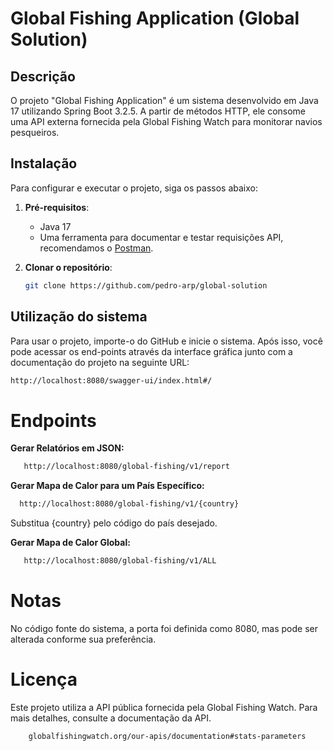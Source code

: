 # Global Fishing Application (Global Solution)

## Descrição
O projeto "Global Fishing Application" é um sistema desenvolvido em Java 17 utilizando Spring Boot 3.2.5. A partir de métodos HTTP, ele consome uma API externa fornecida pela Global Fishing Watch para monitorar navios pesqueiros.

## Instalação
Para configurar e executar o projeto, siga os passos abaixo:

1. **Pré-requisitos**:
   - Java 17
   - Uma ferramenta para documentar e testar requisições API, recomendamos o [Postman](https://www.postman.com/).

2. **Clonar o repositório**:
   ```bash
   git clone https://github.com/pedro-arp/global-solution
   ```

## Utilização do sistema

Para usar o projeto, importe-o do GitHub e inicie o sistema. Após isso, você pode acessar os end-points através da interface gráfica junto com a documentação do projeto na seguinte URL:

  ```bash
  http://localhost:8080/swagger-ui/index.html#/
  ```
# Endpoints
**Gerar Relatórios em JSON:**

  ```bash
     http://localhost:8080/global-fishing/v1/report
  ```
**Gerar Mapa de Calor para um País Específico:**
    
   ```bash
     http://localhost:8080/global-fishing/v1/{country}
   ```
Substitua {country} pelo código do país desejado.

**Gerar Mapa de Calor Global:**

  ```bash
     http://localhost:8080/global-fishing/v1/ALL
  ```
# Notas
No código fonte do sistema, a porta foi definida como 8080, mas pode ser alterada conforme sua preferência.
# Licença
Este projeto utiliza a API pública fornecida pela Global Fishing Watch. Para mais detalhes, consulte a documentação da API.

  ```bash
      globalfishingwatch.org/our-apis/documentation#stats-parameters
  ```
